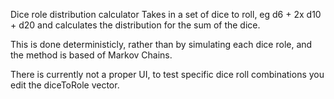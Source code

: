 Dice role distribution calculator
Takes in a set of dice to roll, eg d6 + 2x d10 + d20 and calculates the distribution for the sum of the dice.

This is done deterministicly, rather than by simulating each dice role, and the method is based of Markov Chains.

There is currently not a proper UI, to test specific dice roll combinations you edit the diceToRole vector.
